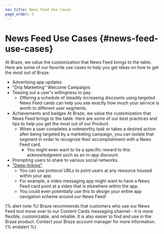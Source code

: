 ```yaml
---
nav_title: News Feed Use Cases
page_order: 3
---
```

# News Feed Use Cases {#news-feed-use-cases}
At Braze, we value the customization that News Feed brings to the table. Here are some of our favorite use cases to help you get ideas on how to get the most out of Braze.

- Advertising app updates
- "Drip Marketing" Welcome Campaigns
- Teasing out a user's willingness to pay.
  - Offering a schedule of steadily increasing discounts using targeted News Feed cards can help you see exactly how much your service is worth to different user segments.
- Achievements and badges At Braze, we value the customization that News Feed brings to the table. Here are some of our best practices and tips to help you get the most out of our Product.
  - When a user completes a noteworthy task or takes a desired action after being targeted by a marketing campaign, you can isolate that segment in order to recognize their accomplishment with a News Feed card.
    - You might even want to tie a specific reward to this acknowledgment such as an in-app discount.
- Prompting users to share to various social networks.
- ["Deep-linking"][1]
  - You can use protocol URLs to point users at any resource housed within your app.
  - For example, a video messaging app might want to have a News Feed card point at a video that is elsewhere within the app.
  - You could even potentially use this to design your entire app navigation scheme around our News Feed!
   
{% alert note %}
Braze recommends that customers who use our News Feed tool move over to our Content Cards messaging channel - it is more flexible, customizable, and reliable. It is also easier to find and use in the Braze product. Contact your Braze account manager for more information.
{% endalert %}


[1]: {{site.baseurl}}/user_guide/personalization_and_dynamic_content/deep_linking_to_in-app_content/#deep-linking-to-in-app-content
